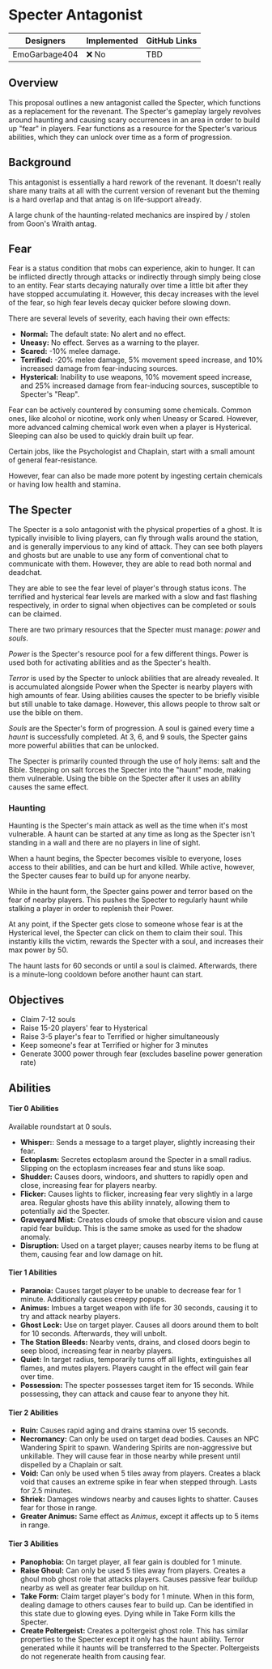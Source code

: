 # Specter Antagonist

| Designers     | Implemented | GitHub Links |
|---------------|---|---|
| EmoGarbage404 | :x: No | TBD |

## Overview

This proposal outlines a new antagonist called the Specter, which functions as a replacement for the revenant. 
The Specter's gameplay largely revolves around haunting and causing scary occurrences in an area in order to build up "fear" in players.
Fear functions as a resource for the Specter's various abilities, which they can unlock over time as a form of progression.

## Background

This antagonist is essentially a hard rework of the revenant.
It doesn't really share many traits at all with the current version of revenant but the theming is a hard overlap and that antag is on life-support already.

A large chunk of the haunting-related mechanics are inspired by / stolen from Goon's Wraith antag.

## Fear

Fear is a status condition that mobs can experience, akin to hunger.
It can be inflicted directly through attacks or indirectly through simply being close to an entity.
Fear starts decaying naturally over time a little bit after they have stopped accumulating it.
However, this decay increases with the level of the fear, so high fear levels decay quicker before slowing down.

There are several levels of severity, each having their own effects:

- **Normal:** The default state: No alert and no effect.
- **Uneasy:** No effect. Serves as a warning to the player.
- **Scared:** -10% melee damage. 
- **Terrified:** -20% melee damage, 5% movement speed increase, and 10% increased damage from fear-inducing sources.
- **Hysterical:** Inability to use weapons, 10% movement speed increase, and 25% increased damage from fear-inducing sources, susceptible to Specter's "Reap".

Fear can be actively countered by consuming some chemicals.
Common ones, like alcohol or nicotine, work only when Uneasy or Scared.
However, more advanced calming chemical work even when a player is Hysterical.
Sleeping can also be used to quickly drain built up fear.

Certain jobs, like the Psychologist and Chaplain, start with a small amount of general fear-resistance.

However, fear can also be made more potent by ingesting certain chemicals or having low health and stamina.

## The Specter

The Specter is a solo antagonist with the physical properties of a ghost.
It is typically invisible to living players, can fly through walls around the station, and is generally impervious to any kind of attack.
They can see both players and ghosts but are unable to use any form of conventional chat to communicate with them.
However, they are able to read both normal and deadchat.

They are able to see the fear level of player's through status icons.
The terrified and hysterical fear levels are marked with a slow and fast flashing respectively, in order to signal when objectives can be completed or souls can be claimed.

There are two primary resources that the Specter must manage: _power_ and _souls_.

_Power_ is the Specter's resource pool for a few different things.
Power is used both for activating abilities and as the Specter's health.

_Terror_ is used by the Specter to unlock abilities that are already revealed.
It is accumulated alongside Power when the Specter is nearby players with high amounts of fear.
Using abilities causes the specter to be briefly visible but still unable to take damage.
However, this allows people to throw salt or use the bible on them.

_Souls_ are the Specter's form of progression.
A soul is gained every time a _haunt_ is successfully completed.
At 3, 6, and 9 souls, the Specter gains more powerful abilities that can be unlocked.

The Specter is primarily counted through the use of holy items: salt and the Bible.
Stepping on salt forces the Specter into the "haunt" mode, making them vulnerable.
Using the bible on the Specter after it uses an ability causes the same effect.

### Haunting

Haunting is the Specter's main attack as well as the time when it's most vulnerable. 
A haunt can be started at any time as long as the Specter isn't standing in a wall and there are no players in line of sight.

When a haunt begins, the Specter becomes visible to everyone, loses access to their abilities, and can be hurt and killed.
While active, however, the Specter causes fear to build up for anyone nearby.

While in the haunt form, the Specter gains power and terror based on the fear of nearby players.
This pushes the Specter to regularly haunt while stalking a player in order to replenish their Power.

At any point, if the Specter gets close to someone whose fear is at the Hysterical level, the Specter can click on them to claim their soul.
This instantly kills the victim, rewards the Specter with a soul, and increases their max power by 50.

The haunt lasts for 60 seconds or until a soul is claimed.
Afterwards, there is a minute-long cooldown before another haunt can start.

## Objectives
- Claim 7-12 souls
- Raise 15-20 players' fear to Hysterical
- Raise 3-5 player's fear to Terrified or higher simultaneously
- Keep someone's fear at Terrified or higher for 3 minutes
- Generate 3000 power through fear (excludes baseline power generation rate)

## Abilities

#### Tier 0 Abilities 
Available roundstart at 0 souls.

- **Whisper:**: Sends a message to a target player, slightly increasing their fear.
- **Ectoplasm:** Secretes ectoplasm around the Specter in a small radius.
Slipping on the ectoplasm increases fear and stuns like soap.
- **Shudder:** Causes doors, windoors, and shutters to rapidly open and close, increasing fear for players nearby.
- **Flicker:** Causes lights to flicker, increasing fear very slightly in a large area.
Regular ghosts have this ability innately, allowing them to potentially aid the Specter.
- **Graveyard Mist:** Creates clouds of smoke that obscure vision and cause rapid fear buildup.
This is the same smoke as used for the shadow anomaly.
- **Disruption:** Used on a target player; causes nearby items to be flung at them, causing fear and low damage on hit.

#### Tier 1 Abilities
- **Paranoia:** Causes target player to be unable to decrease fear for 1 minute.
Additionally causes creepy popups.
- **Animus:** Imbues a target weapon with life for 30 seconds, causing it to try and attack nearby players.
- **Ghost Lock:** Use on target player. Causes all doors around them to bolt for 10 seconds.
Afterwards, they will unbolt.
- **The Station Bleeds:** Nearby vents, drains, and closed doors begin to seep blood, increasing fear in nearby players.
- **Quiet:** In target radius, temporarily turns off all lights, extinguishes all flames, and mutes players.
Players caught in the effect will gain fear over time.
- **Possession:** The specter possesses target item for 15 seconds.
While possessing, they can attack and cause fear to anyone they hit.

#### Tier 2 Abilities
- **Ruin:** Causes rapid aging and drains stamina over 15 seconds.
- **Necromancy:** Can only be used on target dead bodies.
Causes an NPC Wandering Spirit to spawn.
Wandering Spirits are non-aggressive but unkillable.
They will cause fear in those nearby while present until dispelled by a Chaplain or salt.
- **Void:** Can only be used when 5 tiles away from players.
Creates a black void that causes an extreme spike in fear when stepped through.
Lasts for 2.5 minutes.
- **Shriek:** Damages windows nearby and causes lights to shatter.
Causes fear for those in range.
- **Greater Animus:** Same effect as _Animus_, except it affects up to 5 items in range.

#### Tier 3 Abilities
- **Panophobia:** On target player, all fear gain is doubled for 1 minute.
- **Raise Ghoul:** Can only be used 5 tiles away from players.
Creates a ghoul mob ghost role that attacks players.
Causes passive fear buildup nearby as well as greater fear buildup on hit.
- **Take Form:** Claim target player's body for 1 minute.
When in this form, dealing damage to others causes fear to build up.
Can be identified in this state due to glowing eyes.
Dying while in Take Form kills the Specter.
- **Create Poltergeist:** Creates a poltergeist ghost role.
This has similar properties to the Specter except it only has the haunt ability.
Terror generated while it haunts will be transferred to the Specter.
Poltergeists do not regenerate health from causing fear.